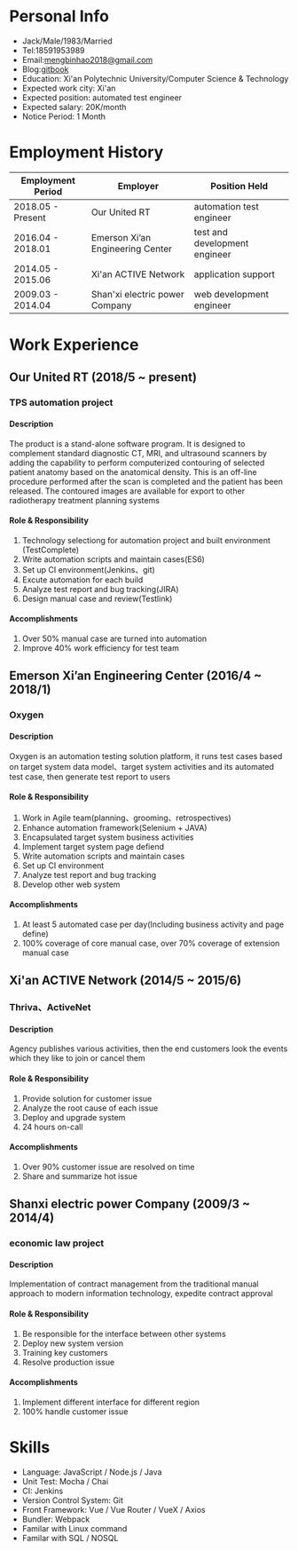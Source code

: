 # Personal Info

- Jack/Male/1983/Married
- Tel:18591953989
- Email:mengbinhao2018@gmail.com
- Blog:[gitbook](https://jackmeng.gitbook.io/note/)
- Education: Xi'an Polytechnic University/Computer Science & Technology
- Expected work city: Xi'an
- Expected position: automated test engineer
- Expected salary: 20K/month
- Notice Period: 1 Month

# Employment History

| Employment Period | Employer                         | Position Held                 |
| ----------------- | -------------------------------- | ----------------------------- |
| 2018.05 - Present | Our United RT                    | automation test engineer      |
| 2016.04 - 2018.01 | Emerson Xi’an Engineering Center | test and development engineer |
| 2014.05 - 2015.06 | Xi'an ACTIVE Network             | application support           |
| 2009.03 - 2014.04 | Shan'xi electric power Company   | web development engineer      |

# Work Experience

## Our United RT (2018/5 ~ present)

### TPS automation project

#### Description

The product is a stand-alone software program. It is designed to complement standard diagnostic CT, MRI, and ultrasound scanners by adding the capability to perform computerized contouring of selected patient anatomy based on the anatomical density. This is an off-line procedure performed after the scan is completed and the patient has been released. The contoured images are available for export to other radiotherapy treatment planning systems

#### Role & Responsibility

1. Technology selectiong for automation project and built environment (TestComplete)
2. Write automation scripts and maintain cases(ES6)
3. Set up CI environment(Jenkins、git)
4. Excute automation for each build
5. Analyze test report and bug tracking(JIRA)
6. Design manual case and review(Testlink)

#### Accomplishments

1. Over 50% manual case are turned into automation
2. Improve 40% work efficiency for test team

## Emerson Xi’an Engineering Center (2016/4 ~ 2018/1)

### Oxygen

#### Description

Oxygen is an automation testing solution platform, it runs test cases based on target system data model、target system activities and its automated test case, then generate test report to users

#### Role & Responsibility

1. Work in Agile team(planning、grooming、retrospectives)
2. Enhance automation framework(Selenium + JAVA)
3. Encapsulated target system business activities
4. Implement target system page defiend
5. Write automation scripts and maintain cases
6. Set up CI environment
7. Analyze test report and bug tracking
8. Develop other web system

#### Accomplishments

1. At least 5 automated case per day(Including business activity and page define)
2. 100% coverage of core manual case, over 70% coverage of extension manual case

## Xi'an ACTIVE Network (2014/5 ~ 2015/6)

### Thriva、ActiveNet

#### Description

Agency publishes various activities, then the end customers look the events which they like to join or cancel them

#### Role & Responsibility

1. Provide solution for customer issue
2. Analyze the root cause of each issue
3. Deploy and upgrade system
4. 24 hours on-call

#### Accomplishments

1. Over 90% customer issue are resolved on time
2. Share and summarize hot issue

## Shanxi electric power Company (2009/3 ~ 2014/4)

### economic law project

#### Description

Implementation of contract management from the traditional manual approach to modern information technology, expedite contract approval

#### Role & Responsibility

1. Be responsible for the interface between other systems
2. Deploy new system version
3. Training key customers
4. Resolve production issue

#### Accomplishments

1. Implement different interface for different region
2. 100% handle customer issue

# Skills

- Language: JavaScript / Node.js / Java
- Unit Test: Mocha / Chai
- CI: Jenkins
- Version Control System: Git
- Front Framework: Vue / Vue Router / VueX / Axios
- Bundler: Webpack
- Familar with Linux command
- Familar with SQL / NOSQL
